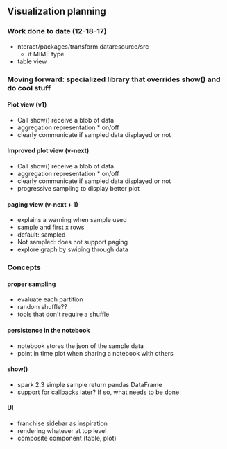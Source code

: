 ## Visualization planning

### Work done to date (12-18-17)

- nteract/packages/transform.dataresource/src
    - if MIME type
- table view


### Moving forward: specialized library that overrides show() and do cool stuff

#### Plot view (v1)
- Call show() receive a blob of data
- aggregation representation * on/off
- clearly communicate if sampled data displayed or not

#### Improved plot view (v-next)

- Call show() receive a blob of data
- aggregation representation * on/off
- clearly communicate if sampled data displayed or not
- progressive sampling to display better plot

#### paging view (v-next + 1)

- explains a warning when sample used
- sample and first x rows
- default: sampled
- Not sampled: does not support paging
- explore graph by swiping through data

### Concepts

#### proper sampling

- evaluate each partition
- random shuffle??
- tools that don't require a shuffle

#### persistence in the notebook

- notebook stores the json of the sample data
- point in time plot when sharing a notebook with others

#### show()

- spark 2.3 simple sample return pandas DataFrame
- support for callbacks later? If so, what needs to be done

#### UI

- franchise sidebar as inspiration
- rendering whatever at top level
- composite component (table, plot)

